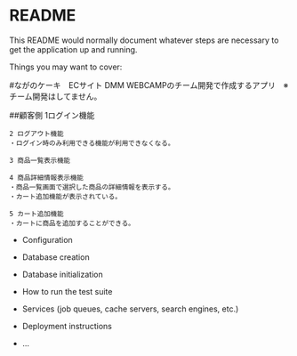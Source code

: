 # README

This README would normally document whatever steps are necessary to get the
application up and running.

Things you may want to cover:

#ながのケーキ　ECサイト
  DMM WEBCAMPのチーム開発で作成するアプリ　※チーム開発はしてません。

##顧客側
    1ログイン機能
    
    2 ログアウト機能
    ・ログイン時のみ利用できる機能が利用できなくなる。

    3 商品一覧表示機能

    4 商品詳細情報表示機能
    ・商品一覧画面で選択した商品の詳細情報を表示する。
    ・カート追加機能が表示されている。

    5 カート追加機能
    ・カートに商品を追加することができる。

* Configuration

* Database creation

* Database initialization

* How to run the test suite

* Services (job queues, cache servers, search engines, etc.)

* Deployment instructions

* ...
